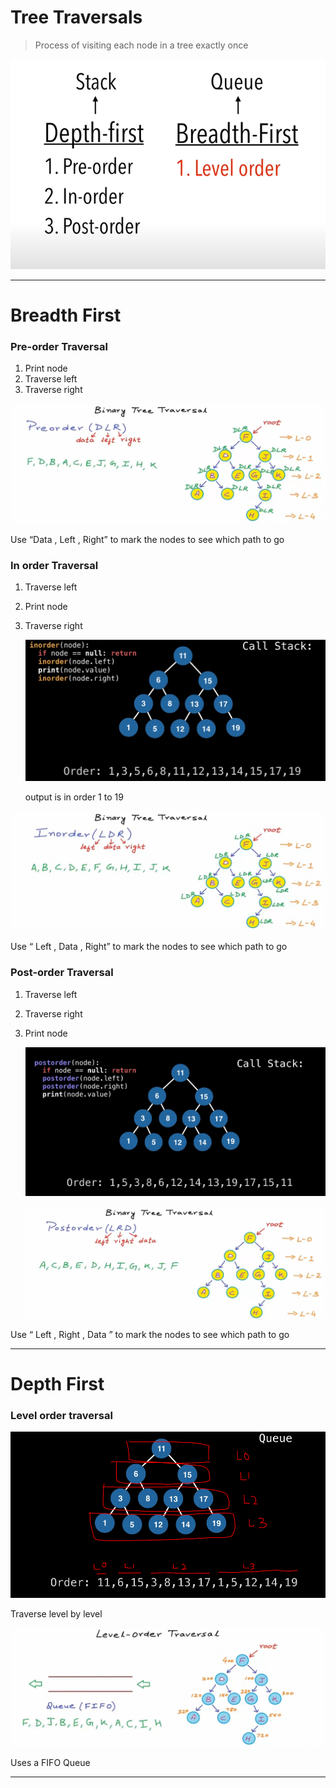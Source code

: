 # Tree Traversals

> Process of visiting each node in a tree exactly once
> 

![Untitled](Untitled%2042.png)

---

# Breadth First

### Pre-order Traversal

1. Print node
2. Traverse left 
3. Traverse right 

![Untitled](Untitled%2043.png)

Use “Data , Left , Right” to mark the nodes to see which path to go

### In order Traversal

1. Traverse left
2. Print node
3. Traverse right 
    
    ![output is in order 1 to 19](Untitled%2044.png)
    
    output is in order 1 to 19
    

![Untitled](Untitled%2045.png)

Use “ Left , Data , Right” to mark the nodes to see which path to go

### Post-order Traversal

1. Traverse left
2. Traverse right 
3. Print node
    
    ![Untitled](Untitled%2046.png)
    
    ![Untitled](Untitled%2047.png)
    

Use “ Left , Right , Data ” to mark the nodes to see which path to go

---

# Depth First

### Level order traversal

![Untitled](Untitled%2048.png)

Traverse level by level

![Untitled](Untitled%2049.png)

Uses a FIFO Queue

---